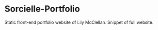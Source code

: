 # Sorcielle-Portfolio
Static front-end portfolio website of Lily McClellan. Snippet of full website.

